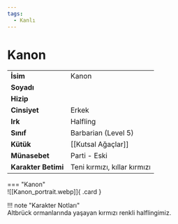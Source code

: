 ```yaml
---
tags:
  - Kanlı
---  
```

# Kanon   
  
<div class="grid" markdown>  
  
|  |  |  
|---|---|  
| **İsim** | Kanon |  
| **Soyadı** |  |  
| **Hizip** |  |  
| **Cinsiyet** | Erkek |  
| **Irk** | Halfling |  
| **Sınıf** | Barbarian (Level 5) |  
| **Kütük** | [[Kutsal Ağaçlar]] |  
| **Münasebet** | Parti - Eski |  
| **Karakter Betimi** | Teni kırmızı, kıllar kırmızı |  
  
  
=== "Kanon"  
	![[Kanon_portrait.webp]]{ .card }  
  
</div>  
  
!!! note "Karakter Notları"  
	Altbrück ormanlarında yaşayan kırmızı renkli halflingimiz.  
